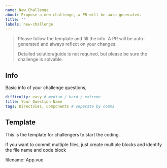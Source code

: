 ```yaml
---
name: New Challenge
about: Propose a new challenge, a PR will be auto generated.
title: ""
labels: new-challenge
---
```


> Please follow the template and fill the info. A PR will be auto-generated and always reflect on your changes.
>
> Detailed solution/guide is not required, but please be sure the challenge is solvable.

## Info

Basic info of your challenge questions,

```yaml
difficulty: easy # medium / hard / extreme
title: Your Question Name
tags: Directvies, Components # separate by comma
```

## Template

This is the template for challengers to start the coding. 

If you want to commit multiple files, just create multiple blocks and identify the file name and code block


<!--challenges-start-->
filename: App.vue

```vue

```
<!--challenges-end-->

